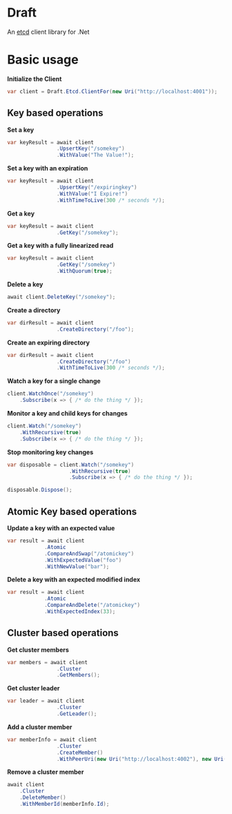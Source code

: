 Draft
====
An [etcd](https://github.com/coreos/etcd) client library for .Net

# Basic usage #

**Initialize the Client**
```cs
var client = Draft.Etcd.ClientFor(new Uri("http://localhost:4001"));
```

## Key based operations ##

**Set a key**
```cs
var keyResult = await client
                .UpsertKey("/somekey")
                .WithValue("The Value!");
```

**Set a key with an expiration**
```cs
var keyResult = await client
                .UpsertKey("/expiringkey")
                .WithValue("I Expire!")
                .WithTimeToLive(300 /* seconds */);
```

**Get a key**
```cs
var keyResult = await client
                .GetKey("/somekey");
```

**Get a key with a fully linearized read**
```cs
var keyResult = await client
                .GetKey("/somekey")
                .WithQuorum(true);
```

**Delete a key**
```cs
await client.DeleteKey("/somekey");
```

**Create a directory**
```cs
var dirResult = await client
                .CreateDirectory("/foo");
```

**Create an expiring directory**
```cs
var dirResult = await client
                .CreateDirectory("/foo")
                .WithTimeToLive(300 /* seconds */);
```

**Watch a key for a single change**
```cs
client.WatchOnce("/somekey")
    .Subscribe(x => { /* do the thing */ });
```

**Monitor a key and child keys for changes**
```cs
client.Watch("/somekey")
    .WithRecursive(true)
    .Subscribe(x => { /* do the thing */ });
```

**Stop monitoring key changes**
```cs
var disposable = client.Watch("/somekey")
                    .WithRecursive(true)
                    .Subscribe(x => { /* do the thing */ });

disposable.Dispose();
```

## Atomic Key based operations ##

**Update a key with an expected value**
```cs
var result = await client
            .Atomic
            .CompareAndSwap("/atomickey")
            .WithExpectedValue("foo")
            .WithNewValue("bar");

```

**Delete a key with an expected modified index**
```cs
var result = await client
            .Atomic
            .CompareAndDelete("/atomickey")
            .WithExpectedIndex(33);

```

## Cluster based operations ##

**Get cluster members**
```cs
var members = await client
                .Cluster
                .GetMembers();
```

**Get cluster leader**
```cs
var leader = await client
                .Cluster
                .GetLeader();
```

**Add a cluster member**
```cs
var memberInfo = await client
                .Cluster
                .CreateMember()
                .WithPeerUri(new Uri("http://localhost:4002"), new Uri("http://localhost:5002"));
```

**Remove a cluster member**
```cs
await client
    .Cluster
    .DeleteMember()
    .WithMemberId(memberInfo.Id);
```
